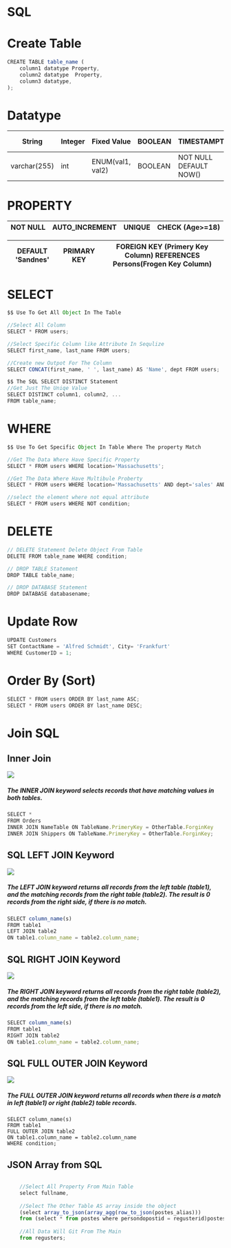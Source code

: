 # SQL

# Create Table 
```javascript
CREATE TABLE table_name (
    column1 datatype Property,
    column2 datatype  Property,
    column3 datatype,
);
```
# Datatype 
|        String       |       Integer      |    Fixed Value    |   BOOLEAN    |             TIMESTAMPTZ              |     Text      |    Priimery Key   |
| ------------------- | ------------------ | ------------------| -------------| -------------------------------------|-------------- |-----------------  |
|     varchar(255)    |        int         |  ENUM(val1, val2) |   BOOLEAN    |       NOT NULL DEFAULT NOW()         |     text      |      UUID         |

# PROPERTY 

|      NOT NULL           |       AUTO_INCREMENT      |          UNIQUE     |                CHECK (Age>=18)                    |
| ----------------------  | ------------------------- | --------------------| --------------------------------------------------|

|    DEFAULT 'Sandnes'    |        PRIMARY KEY        |  FOREIGN KEY (Primery Key Column) REFERENCES Persons(Frogen Key Column) |   
|-------------------------|---------------------------|-------------------------------------------------------------------------|




# SELECT
```javascript
$$ Use To Get All Object In The Table 

//Select All Column 
SELECT * FROM users;

//Select Specific Column like Attribute In Sequlize
SELECT first_name, last_name FROM users;

//Create new Outpot For The Column
SELECT CONCAT(first_name, ' ', last_name) AS 'Name', dept FROM users;

$$ The SQL SELECT DISTINCT Statement
//Get Just The Uniqe Value
SELECT DISTINCT column1, column2, ...
FROM table_name;


```

# WHERE
```javascript
$$ Use To Get Specific Object In Table Where The property Match 

//Get The Data Where Have Specific Property
SELECT * FROM users WHERE location='Massachusetts';

//Get The Data Where Have Multibule Proberty
SELECT * FROM users WHERE location='Massachusetts' AND dept='sales' AND dept='sales' AND dept='sales';

//select the element where not equal attribute
SELECT * FROM users WHERE NOT condition;

```

# DELETE

```javascript
// DELETE Statement Delete Object From Table
DELETE FROM table_name WHERE condition;

// DROP TABLE Statement
DROP TABLE table_name;

// DROP DATABASE Statement
DROP DATABASE databasename;

```
# Update Row
```javascript
UPDATE Customers
SET ContactName = 'Alfred Schmidt', City= 'Frankfurt'
WHERE CustomerID = 1;
```

# Order By (Sort)
```javascript
SELECT * FROM users ORDER BY last_name ASC;
SELECT * FROM users ORDER BY last_name DESC;

```

# Join SQL

## Inner Join 
![](https://mulham.github.io/assets/sql_inner-join.gif)

##### The INNER JOIN keyword selects records that have matching values in both tables. 
```javascript
SELECT *
FROM Orders
INNER JOIN NameTable ON TableName.PrimeryKey = OtherTable.ForginKey
INNER JOIN Shippers ON TableName.PrimeryKey = OtherTable.ForginKey;
```

## SQL LEFT JOIN Keyword
![](https://mulham.github.io/assets/sql_left-join.gif)
##### The LEFT JOIN keyword returns all records from the left table (table1), and the matching records from the right table (table2). The result is 0 records from the right side, if there is no match.


```javascript
SELECT column_name(s)
FROM table1
LEFT JOIN table2
ON table1.column_name = table2.column_name;

```

## SQL RIGHT JOIN Keyword
![](https://mulham.github.io/assets/sql_rightjoin.gif)
##### The RIGHT JOIN keyword returns all records from the right table (table2), and the matching records from the left table (table1). The result is 0 records from the left side, if there is no match.

```javascript
SELECT column_name(s)
FROM table1
RIGHT JOIN table2
ON table1.column_name = table2.column_name;

```

## SQL FULL OUTER JOIN Keyword
![](https://mulham.github.io/assets/sql_full-join.gif)
##### The FULL OUTER JOIN keyword returns all records when there is a match in left (table1) or right (table2) table records.

```jaavsript
SELECT column_name(s)
FROM table1
FULL OUTER JOIN table2
ON table1.column_name = table2.column_name
WHERE condition;

```


## JSON Array from SQL
```javascript 

    //Select All Property From Main Table 
    select fullname,
    
    //Select The Other Table AS array inside the object  
    (select array_to_json(array_agg(row_to_json(postes_alias)))
    from (select * from postes where persondopostid = regusterid)postes_alias) as postess
    
    //All Data Will Git From The Main 
    from regusters;


```
